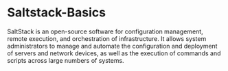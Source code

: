 # Saltstack-Basics
SaltStack is an open-source software for configuration management, remote execution, and orchestration of infrastructure. It allows system administrators to manage and automate the configuration and deployment of servers and network devices, as well as the execution of commands and scripts across large numbers of systems.
